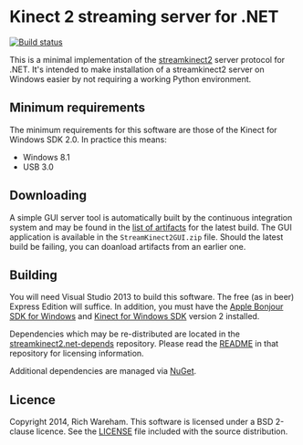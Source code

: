# Kinect 2 streaming server for .NET

[![Build status](https://ci.appveyor.com/api/projects/status/xp7etsw7cdss8f8j/branch/master)](https://ci.appveyor.com/project/rjw57/streamkinect2-net/branch/master)

This is a minimal implementation of the
[streamkinect2](https://github.com/rjw57/streamkinect2) server protocol for
.NET. It's intended to make installation of a streamkinect2 server on Windows
easier by not requiring a working Python environment.

## Minimum requirements

The minimum requirements for this software are those of the Kinect for Windows
SDK 2.0. In practice this means:

* Windows 8.1
* USB 3.0

## Downloading

A simple GUI server tool is automatically built by the continuous integration
system and may be found in the [list of
artifacts](https://ci.appveyor.com/project/rjw57/streamkinect2-net/build/artifacts)
for the latest build. The GUI application is available in the
``StreamKinect2GUI.zip`` file. Should the latest build be failing, you can
doanload artifacts from an earlier one.

## Building

You will need Visual Studio 2013 to build this software. The free (as in beer)
Express Edition will suffice. In addition, you must have the [Apple Bonjour SDK
for Windows](https://developer.apple.com/bonjour/index.html) and [Kinect for
Windows SDK](http://www.microsoft.com/en-us/kinectforwindows/) version 2
installed.

Dependencies which may be re-distributed are located in the
[streamkinect2.net-depends](https://github.com/rjw57/streamkinect2.net-depends)
repository. Please read the
[README](https://github.com/rjw57/streamkinect2.net-depends/blob/master/README.md)
in that repository for licensing information.

Additional dependencies are managed via [NuGet](https://www.nuget.org/).

## Licence

Copyright 2014, Rich Wareham. This software is licensed under a BSD 2-clause
licence. See the [LICENSE](LICENSE.txt) file included with the source
distribution.
